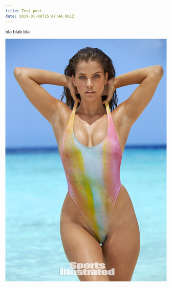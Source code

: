 ```yaml
---
title: Test post
date: 2019-01-08T15:47:44.061Z
---
```

bla blab bla

![](/static/uploads/barbara.jpg)
